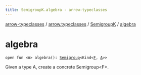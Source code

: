 ```yaml
---
title: SemigroupK.algebra - arrow-typeclasses
---
```


[arrow-typeclasses](../../index.html) / [arrow.typeclasses](../index.html) / [SemigroupK](index.html) / [algebra](./algebra.html)

# algebra

`open fun <A> algebra(): `[`Semigroup`](../-semigroup/index.html)`<Kind<`[`F`](index.html#F)`, `[`A`](algebra.html#A)`>>`

Given a type A, create a concrete Semigroup&lt;F&gt;.

